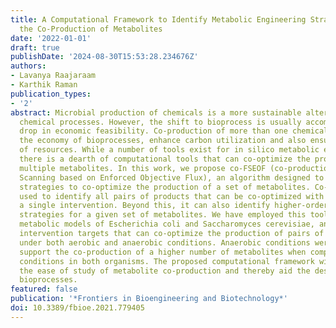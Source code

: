 ```yaml
---
title: A Computational Framework to Identify Metabolic Engineering Strategies for
  the Co-Production of Metabolites
date: '2022-01-01'
draft: true
publishDate: '2024-08-30T15:53:28.234676Z'
authors:
- Lavanya Raajaraam
- Karthik Raman
publication_types:
- '2'
abstract: Microbial production of chemicals is a more sustainable alternative to traditional
  chemical processes. However, the shift to bioprocess is usually accompanied by a
  drop in economic feasibility. Co-production of more than one chemical can improve
  the economy of bioprocesses, enhance carbon utilization and also ensure better exploitation
  of resources. While a number of tools exist for in silico metabolic engineering,
  there is a dearth of computational tools that can co-optimize the production of
  multiple metabolites. In this work, we propose co-FSEOF (co-production using Flux
  Scanning based on Enforced Objective Flux), an algorithm designed to identify intervention
  strategies to co-optimize the production of a set of metabolites. Co-FSEOF can be
  used to identify all pairs of products that can be co-optimized with ease using
  a single intervention. Beyond this, it can also identify higher-order intervention
  strategies for a given set of metabolites. We have employed this tool on the genome-scale
  metabolic models of Escherichia coli and Saccharomyces cerevisiae, and identified
  intervention targets that can co-optimize the production of pairs of metabolites
  under both aerobic and anaerobic conditions. Anaerobic conditions were found to
  support the co-production of a higher number of metabolites when compared to aerobic
  conditions in both organisms. The proposed computational framework will enhance
  the ease of study of metabolite co-production and thereby aid the design of better
  bioprocesses.
featured: false
publication: '*Frontiers in Bioengineering and Biotechnology*'
doi: 10.3389/fbioe.2021.779405
---
```


